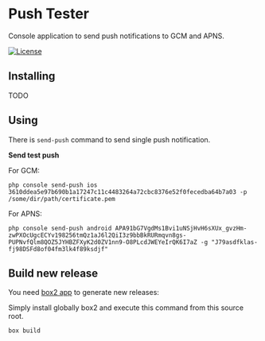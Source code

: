 Push Tester
===========
Console application to send push notifications to GCM and APNS.

[![License](http://img.shields.io/:license-mit-blue.svg)](http://doge.mit-license.org)

Installing
----------

TODO

Using
-----
There is `send-push` command to send single push notification.

**Send test push**

For GCM:
```
php console send-push ios 3610ddea5e97b690b1a17247c11c4483264a72cbc8376e52f0fecedba64b7a03 -p /some/dir/path/certificate.pem
```

For APNS:
```
php console send-push android APA91bG7VgdMs1Bvi1uNSjHvH6sXUx_gvzHm-zwPXOcUgcECYv198256tmQz1aJ6l2QiI3z9bbBkRURmqvn8gs-PUPNvfQlm8QOZ5JYHBZFXyK2d0ZV1nn9-O8PLcdJWEYeIrQK6I7aZ -g "J79asdfklas-fj98DSFd8of04fm3lk4f89ksdjf"
```

Build new release
-----------------

You need [box2 app](https://github.com/box-project/box2) to generate new releases:

Simply install globally box2 and execute this command from this source root.
```
box build
```